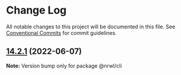 # Change Log

All notable changes to this project will be documented in this file.
See [Conventional Commits](https://conventionalcommits.org) for commit guidelines.

## [14.2.1](https://github.com/nrwl/nx/compare/14.1.9...14.2.1) (2022-06-07)

**Note:** Version bump only for package @nrwl/cli
